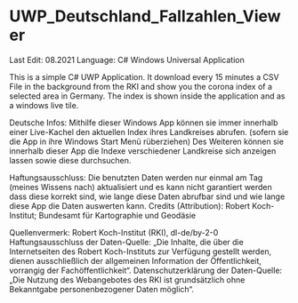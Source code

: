 # UWP_Deutschland_Fallzahlen_Viewer
Last Edit: 08.2021
Language: C# Windows Universal Application

This is a simple C# UWP Application.
It download every 15 minutes a CSV File in the background from the RKI and show you the corona index of a selected area in Germany. 
The index is shown inside the application and as a windows live tile.


Deutsche Infos:
Mithilfe dieser Windows App können sie immer innerhalb einer Live-Kachel den aktuellen Index ihres Landkreises abrufen. (sofern sie die App in ihre Windows Start Menü rüberziehen)
Des Weiteren können sie innerhalb dieser App die Indexe verschiedener Landkreise sich anzeigen lassen sowie diese durchsuchen.

Haftungsausschluss: Die benutzten Daten werden nur einmal am Tag (meines Wissens nach) aktualisiert und es kann nicht garantiert werden dass diese korrekt sind, wie lange diese Daten abrufbar sind und wie lange diese App die Daten auswerten kann.
Credits (Attribution): Robert Koch-Institut; Bundesamt für Kartographie und Geodäsie

Quellenvermerk: Robert Koch-Institut (RKI), dl-de/by-2-0  
Haftungsausschluss der Daten-Quelle: „Die Inhalte, die über die Internetseiten des Robert Koch-Instituts zur Verfügung gestellt werden, dienen ausschließlich der allgemeinen Information der Öffentlichkeit, vorrangig der Fachöffentlichkeit“. 
Datenschutzerklärung der Daten-Quelle: „Die Nutzung des Webangebotes des RKI ist grundsätzlich ohne Bekanntgabe personenbezogener Daten möglich“.
